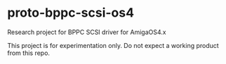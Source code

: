 # proto-bppc-scsi-os4
Research project for BPPC SCSI driver for AmigaOS4.x

This project is for experimentation only. Do not expect a working product from this repo.
